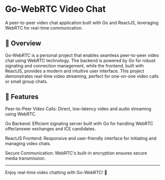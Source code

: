 # Go-WebRTC Video Chat

A peer-to-peer video chat application built with Go and ReactJS, leveraging WebRTC for real-time communication.

## 🌟 Overview

Go-WebRTC is a personal project that enables seamless peer-to-peer video chat using WebRTC technology. The backend is powered by Go for robust signaling and connection management, while the frontend, built with ReactJS, provides a modern and intuitive user interface. This project demonstrates real-time video streaming, perfect for one-on-one video calls or small group chats.

## 🚀 Features




Peer-to-Peer Video Calls: Direct, low-latency video and audio streaming using WebRTC.



Go Backend: Efficient signaling server built with Go for handling WebRTC offer/answer exchanges and ICE candidates.



ReactJS Frontend: Responsive and user-friendly interface for initiating and managing video chats.



Secure Communication: WebRTC's built-in encryption ensures secure media transmission.

-------------------------------------------------------------------------------------------

Enjoy real-time video chatting with Go-WebRTC! 🚀
